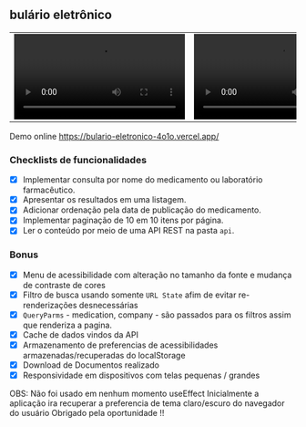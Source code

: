 ## bulário eletrônico

<table>
  <tr>
    <td><video src="https://github.com/Dotlib-BR/teste-desenvolvedor-frontend/assets/26774355/d36fc7ef-f3ea-4139-91ca-5fe58207d053" controls></video></td>
    <td><video src="https://github.com/Dotlib-BR/teste-desenvolvedor-frontend/assets/26774355/1b851988-3e8e-437e-958e-585cde7454c9" controls></video></td>
  </tr>
</table>

Demo online
https://bulario-eletronico-4o1o.vercel.app/


### Checklists de funcionalidades
- [x] Implementar consulta por nome do medicamento ou laboratório farmacêutico.
- [x] Apresentar os resultados em uma listagem.
- [x] Adicionar ordenação pela data de publicação do medicamento.
- [x] Implementar paginação de 10 em 10 itens por página.
- [X] Ler o conteúdo por meio de uma API REST na pasta `api`.

### Bonus 
- [x] Menu de acessibilidade com alteração no tamanho da fonte e mudança de contraste de cores
- [x] Filtro de busca usando somente `URL State` afim de evitar re-renderizações desnecessárias
- [x] `QueryParms` -  medication, company - são passados para os filtros assim que renderiza a pagina.
- [x] Cache de dados vindos da API
- [x] Armazenamento de preferencias de acessibilidades armazenadas/recuperadas do localStorage
- [x] Download de Documentos realizado
- [x] Responsividade em dispositivos com telas pequenas / grandes

OBS:
Não foi usado em nenhum momento useEffect
Inicialmente a aplicação ira recuperar a preferencia de tema claro/escuro do navegador do usuário 
Obrigado pela oportunidade !!




